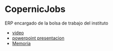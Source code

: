 # CopernicJobs

ERP encargado de la bolsa de trabajo del instituto


 * [video](https://www.youtube.com/watch?v=MJSj__cDyVA)
 * [powerpoint presentacion](https://docs.google.com/presentation/d/10MnQ_vaF8yLUdFPWRgYh6GYtuxqc3r78/edit#slide=id.p1)
 * [Memoria](https://docs.google.com/document/d/1kV4ia2O89Cl6LuAI-KTtWRzRl-9Qhud0/edit?dls=true)
